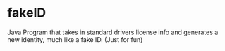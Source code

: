 # fakeID
Java Program that takes in standard drivers license info and generates a new identity, much like a fake ID. (Just for fun)
